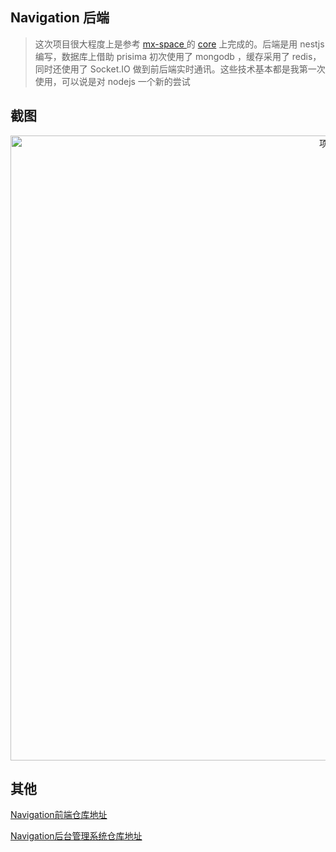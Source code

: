 ## Navigation 后端

> 这次项目很大程度上是参考 [mx-space ](https://github.com/mx-space)的 [core](https://github.com/mx-space/core) 上完成的。后端是用 nestjs 编写，数据库上借助 prisima 初次使用了 mongodb ，缓存采用了 redis，同时还使用了 Socket.IO 做到前后端实时通讯。这些技术基本都是我第一次使用，可以说是对 nodejs 一个新的尝试

## 截图
<p align="middle">
<img src="https://y.suemor.com/imagesn-server-1.jpg" width="1000" alt="项目" />
</p>

## 其他
[Navigation前端仓库地址](https://github.com/suemor233/Navigation) 

[Navigation后台管理系统仓库地址](https://github.com/suemor233/navigation-admin)
